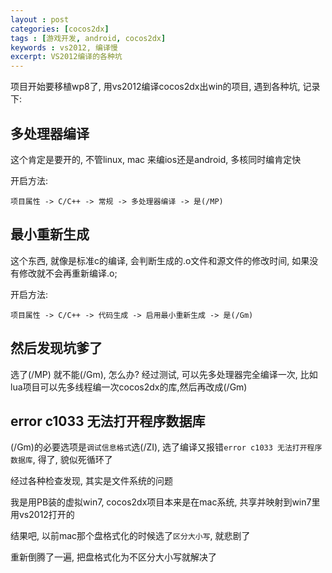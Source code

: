 ```yaml
---
layout : post
categories: [cocos2dx]
tags : [游戏开发, android, cocos2dx]
keywords : vs2012, 编译慢
excerpt: VS2012编译的各种坑
---
```





项目开始要移植wp8了, 用vs2012编译cocos2dx出win的项目, 遇到各种坑, 记录下:


多处理器编译
--
这个肯定是要开的, 不管linux, mac 来编ios还是android, 多核同时编肯定快

开启方法:

	项目属性 -> C/C++ -> 常规 -> 多处理器编译 -> 是(/MP)
	
最小重新生成
--
这个东西, 就像是标准c的编译, 会判断生成的.o文件和源文件的修改时间, 如果没有修改就不会再重新编译.o; 

开启方法:

	项目属性 -> C/C++ -> 代码生成 -> 启用最小重新生成 -> 是(/Gm)
	
然后发现坑爹了
--
选了(/MP) 就不能(/Gm), 怎么办? 经过测试, 可以先多处理器完全编译一次, 比如lua项目可以先多线程编一次cocos2dx的库,然后再改成(/Gm)

error c1033 无法打开程序数据库
--
(/Gm)的必要选项是`调试信息格式`选(/ZI), 选了编译又报错`error c1033 无法打开程序数据库`, 得了, 貌似死循环了

经过各种检查发现, 其实是文件系统的问题

我是用PB装的虚拟win7, cocos2dx项目本来是在mac系统, 共享并映射到win7里用vs2012打开的

结果吧, 以前mac那个盘格式化的时候选了`区分大小写`, 就悲剧了

重新倒腾了一遍, 把盘格式化为不区分大小写就解决了

